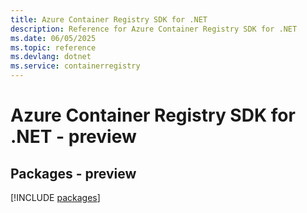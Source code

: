 ```yaml
---
title: Azure Container Registry SDK for .NET
description: Reference for Azure Container Registry SDK for .NET
ms.date: 06/05/2025
ms.topic: reference
ms.devlang: dotnet
ms.service: containerregistry
---
```

# Azure Container Registry SDK for .NET - preview
## Packages - preview
[!INCLUDE [packages](container-registry-index.md)]